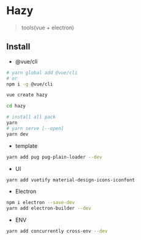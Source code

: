 # Hazy

> tools(vue + electron)

## Install

<!-- @vue/cli -->
* @vue/cli

```bash
# yarn global add @vue/cli
# or
npm i -g @vue/cli

vue create hazy

cd hazy

# install all pack
yarn
# yarn serve [--open]
yarn dev
```

<!-- template -->

* template

```bash
yarn add pug pug-plain-loader --dev
```

* UI

```bash
yarn add vuetify material-design-icons-iconfont
```

* Electron

```bash
npm i electron --save-dev
yarn add electron-builder --dev
```

* ENV

```bash
yarn add concurrently cross-env --dev
```